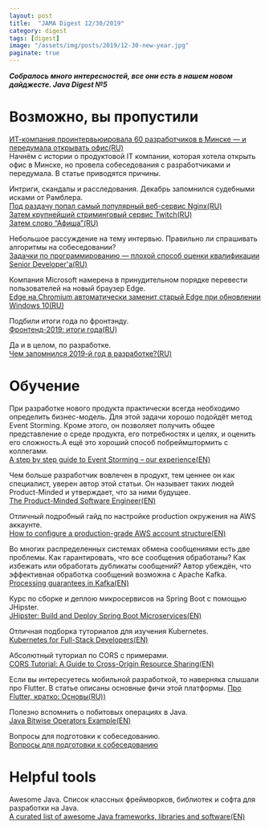 ```yaml
---
layout: post
title:  "JAMA Digest 12/30/2019"
category: digest
tags: [digest]
image: "/assets/img/posts/2019/12-30-new-year.jpg"
paginate: true
---
```

***Собралось много интересностей, все они есть в нашем новом дайджесте. Java Digest №5***

# Возможно, вы пропустили

[ИТ-компания проинтервьюировала 60 разработчиков в Минске — и передумала открывать офис(RU)](https://dev.by/news/peredumali)  
Начнём с истории о продуктовой IT компании, которая хотела открыть офис в Минске, но провела собеседования с разработчиками и передумала. В статье приводятся причины.  

Интриги, скандалы и расследования. Декабрь запомнился судебными исками от Рамблера.  
[Под раздачу попал самый популярный веб-сервис Nginx(RU)](https://vc.ru/legal/97058-rambler-group-zayavila-o-narushenii-ee-prav-na-kod-nginx-neskolko-istochnikov-rasskazali-ob-obyskah-v-ofise-razrabotchika)  
[Затем крупнейший стриминговый сервис Twitch(RU)](https://habr.com/ru/news/t/480450/)  
[Затем слово “Афиша”(RU)](https://habr.com/ru/news/t/481308/)  

Небольшое рассуждение на тему интервью. Правильно ли спрашивать алгоритмы на собеседовании?  
[Задачки по программированию — плохой способ оценки квалификации Senior Developer'а(RU)](https://habr.com/ru/post/481738/)  

Компания Microsoft намерена в принудительном порядке перевести пользователей на новый браузер Edge.  
[Edge на Chromium автоматически заменит старый Edge при обновлении Windows 10(RU)](https://m.habr.com/ru/news/t/480916/)  

Подбили итоги года по фронтэнду.  
[Фронтенд-2019: итоги года(RU)](https://habr.com/ru/company/ruvds/blog/481576/)  

Да и в целом, по разработке.  
[Чем запомнился 2019-й год в разработке?(RU)](https://habr.com/ru/post/481916/)  

# Обучение

При разработке нового продукта практически всегда необходимо определить бизнес-модель. Для этой задачи хорошо подойдёт метод Event Storming. Кроме этого, он позволяет получить общее представление о среде продукта, его потребностях и целях, и оценить его сложность.А ещё это хороший способ побреймштормить с коллегами.  
[A step by step guide to Event Storming – our experience(EN)](https://www.boldare.com/blog/event-storming-guide/)

Чем больше разработчик вовлечен в продукт, тем ценнее он как специалист, уверен автор этой статьи. Он называет таких людей Product-Minded и утверждает, что за ними будущее.  
[The Product-Minded Software Engineer(EN)](https://blog.pragmaticengineer.com/the-product-minded-engineer/#tips-to-become-a-more-product-minded-engineer)

Отличный подробный гайд по настройке production окружения на AWS аккаунте.  
[How to configure a production-grade AWS account structure(EN)](https://gruntwork.io/guides/foundations/how-to-configure-production-grade-aws-account-structure/#what-is-an-aws-account-structure)

Во многих распределенных системах обмена сообщениями есть две проблемы. Как гарантировать, что все сообщения обработаны? Как избежать или обработать дубликаты сообщений? Автор убеждён, что эффективная обработка сообщений возможна с Apache Kafka.  
[Processing guarantees in Kafka(EN)](https://medium.com/@andy.bryant/processing-guarantees-in-kafka-12dd2e30be0e)

Курс по сборке и деплою микросервисов на Spring Boot с помощью JHipster.  
[JHipster: Build and Deploy Spring Boot Microservices(EN)](https://www.linkedin.com/learning/jhipster-build-and-deploy-spring-boot-microservices)

Отличная подборка туториалов для изучения Kubernetes.  
[Kubernetes for Full-Stack Developers(EN)](https://www.digitalocean.com/community/curriculums/kubernetes-for-full-stack-developers)

Абсолютный туториал по CORS с примерами.  
[CORS Tutorial: A Guide to Cross-Origin Resource Sharing(EN)](https://auth0.com/blog/cors-tutorial-a-guide-to-cross-origin-resource-sharing/)

Если вы интересуетесь мобильной разработкой, то наверняка слышали про Flutter. В статье описаны основные фичи этой платформы. 
[Про Flutter, кратко: Основы(RU))](https://habr.com/ru/post/430918/)

Полезно вспомнить о побитовых операциях в Java.  
[Java Bitwise Operators Example(EN)](https://examples.javacodegeeks.com/java-bitwise-operators-example/)

Вопросы для подготовки к собеседованию.  
[Вопросы для подготовки к собеседованию](https://www.javacodegeeks.com/2019/12/java-interview-prep-15-java-interview-questions.html)

# Helpful tools

Awesome Java. Список классных фреймворков, библиотек и софта для разработки на Java.  
[A curated list of awesome Java frameworks, libraries and software(EN)](https://github.com/akullpp/awesome-java) 





